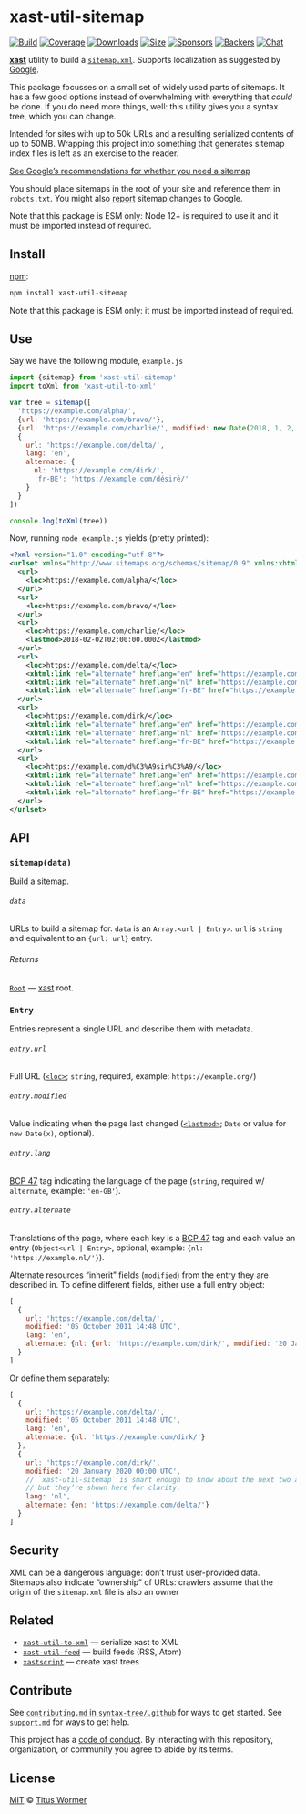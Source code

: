 # xast-util-sitemap

[![Build][build-badge]][build]
[![Coverage][coverage-badge]][coverage]
[![Downloads][downloads-badge]][downloads]
[![Size][size-badge]][size]
[![Sponsors][sponsors-badge]][collective]
[![Backers][backers-badge]][collective]
[![Chat][chat-badge]][chat]

**[xast][]** utility to build a [`sitemap.xml`][sitemap].
Supports localization as suggested by [Google][].

This package focusses on a small set of widely used parts of sitemaps.
It has a few good options instead of overwhelming with everything that *could*
be done.
If you do need more things, well: this utility gives you a syntax tree, which
you can change.

Intended for sites with up to 50k URLs and a resulting serialized contents of
up to 50MB.
Wrapping this project into something that generates sitemap index files is left
as an exercise to the reader.

[See Google’s recommendations for whether you need a
sitemap](https://developers.google.com/search/docs/advanced/sitemaps/overview)

You should place sitemaps in the root of your site and reference them in
`robots.txt`.
You might also [report](https://support.google.com/webmasters/answer/7451001)
sitemap changes to Google.

Note that this package is ESM only: Node 12+ is required to use it and it must
be imported instead of required.

## Install

[npm][]:

```sh
npm install xast-util-sitemap
```

Note that this package is ESM only: it must be imported instead of required.

## Use

Say we have the following module, `example.js`

```js
import {sitemap} from 'xast-util-sitemap'
import toXml from 'xast-util-to-xml'

var tree = sitemap([
  'https://example.com/alpha/',
  {url: 'https://example.com/bravo/'},
  {url: 'https://example.com/charlie/', modified: new Date(2018, 1, 2, 3)},
  {
    url: 'https://example.com/delta/',
    lang: 'en',
    alternate: {
      nl: 'https://example.com/dirk/',
      'fr-BE': 'https://example.com/désiré/'
    }
  }
])

console.log(toXml(tree))
```

Now, running `node example.js` yields (pretty printed):

```xml
<?xml version="1.0" encoding="utf-8"?>
<urlset xmlns="http://www.sitemaps.org/schemas/sitemap/0.9" xmlns:xhtml="http://www.w3.org/1999/xhtml">
  <url>
    <loc>https://example.com/alpha/</loc>
  </url>
  <url>
    <loc>https://example.com/bravo/</loc>
  </url>
  <url>
    <loc>https://example.com/charlie/</loc>
    <lastmod>2018-02-02T02:00:00.000Z</lastmod>
  </url>
  <url>
    <loc>https://example.com/delta/</loc>
    <xhtml:link rel="alternate" hreflang="en" href="https://example.com/delta/" />
    <xhtml:link rel="alternate" hreflang="nl" href="https://example.com/dirk/" />
    <xhtml:link rel="alternate" hreflang="fr-BE" href="https://example.com/d%C3%A9sir%C3%A9/" />
  </url>
  <url>
    <loc>https://example.com/dirk/</loc>
    <xhtml:link rel="alternate" hreflang="en" href="https://example.com/delta/" />
    <xhtml:link rel="alternate" hreflang="nl" href="https://example.com/dirk/" />
    <xhtml:link rel="alternate" hreflang="fr-BE" href="https://example.com/d%C3%A9sir%C3%A9/" />
  </url>
  <url>
    <loc>https://example.com/d%C3%A9sir%C3%A9/</loc>
    <xhtml:link rel="alternate" hreflang="en" href="https://example.com/delta/" />
    <xhtml:link rel="alternate" hreflang="nl" href="https://example.com/dirk/" />
    <xhtml:link rel="alternate" hreflang="fr-BE" href="https://example.com/d%C3%A9sir%C3%A9/" />
  </url>
</urlset>
```

## API

### `sitemap(data)`

Build a sitemap.

###### `data`

URLs to build a sitemap for.
`data` is an `Array.<url | Entry>`.
`url` is `string` and equivalent to an `{url: url}` entry.

###### Returns

[`Root`][root] — [xast][] root.

### `Entry`

Entries represent a single URL and describe them with metadata.

###### `entry.url`

Full URL ([`<loc>`][loc]; `string`, required, example: `https://example.org/`)

###### `entry.modified`

Value indicating when the page last changed ([`<lastmod>`][lastmod]; `Date` or
value for `new Date(x)`, optional).

###### `entry.lang`

[BCP 47][bcp47] tag indicating the language of the page (`string`, required w/
`alternate`, example: `'en-GB'`).

###### `entry.alternate`

Translations of the page, where each key is a [BCP 47][bcp47] tag and each value
an entry (`Object<url | Entry>`, optional, example: `{nl:
'https://example.nl/'}`).

Alternate resources “inherit” fields (`modified`) from the entry they are
described in.
To define different fields, either use a full entry object:

```js
[
  {
    url: 'https://example.com/delta/',
    modified: '05 October 2011 14:48 UTC',
    lang: 'en',
    alternate: {nl: {url: 'https://example.com/dirk/', modified: '20 January 2020 00:00 UTC'}}
  }
]
```

Or define them separately:

```js
[
  {
    url: 'https://example.com/delta/',
    modified: '05 October 2011 14:48 UTC',
    lang: 'en',
    alternate: {nl: 'https://example.com/dirk/'}
  },
  {
    url: 'https://example.com/dirk/',
    modified: '20 January 2020 00:00 UTC',
    // `xast-util-sitemap` is smart enough to know about the next two already,
    // but they’re shown here for clarity.
    lang: 'nl',
    alternate: {en: 'https://example.com/delta/'}
  }
]
```

## Security

XML can be a dangerous language: don’t trust user-provided data.
Sitemaps also indicate “ownership” of URLs: crawlers assume that the origin
of the `sitemap.xml` file is also an owner

## Related

*   [`xast-util-to-xml`](https://github.com/syntax-tree/xast-util-to-xml)
    — serialize xast to XML
*   [`xast-util-feed`](https://github.com/syntax-tree/xast-util-feed)
    — build feeds (RSS, Atom)
*   [`xastscript`](https://github.com/syntax-tree/xastscript)
    — create xast trees

## Contribute

See [`contributing.md` in `syntax-tree/.github`][contributing] for ways to get
started.
See [`support.md`][support] for ways to get help.

This project has a [code of conduct][coc].
By interacting with this repository, organization, or community you agree to
abide by its terms.

## License

[MIT][license] © [Titus Wormer][author]

<!-- Definitions -->

[build-badge]: https://github.com/syntax-tree/xast-util-sitemap/workflows/main/badge.svg

[build]: https://github.com/syntax-tree/xast-util-sitemap/actions

[coverage-badge]: https://img.shields.io/codecov/c/github/syntax-tree/xast-util-sitemap.svg

[coverage]: https://codecov.io/github/syntax-tree/xast-util-sitemap

[downloads-badge]: https://img.shields.io/npm/dm/xast-util-sitemap.svg

[downloads]: https://www.npmjs.com/package/xast-util-sitemap

[size-badge]: https://img.shields.io/bundlephobia/minzip/xast-util-sitemap.svg

[size]: https://bundlephobia.com/result?p=xast-util-sitemap

[sponsors-badge]: https://opencollective.com/unified/sponsors/badge.svg

[backers-badge]: https://opencollective.com/unified/backers/badge.svg

[collective]: https://opencollective.com/unified

[chat-badge]: https://img.shields.io/badge/chat-discussions-success.svg

[chat]: https://github.com/syntax-tree/unist/discussions

[npm]: https://docs.npmjs.com/cli/install

[license]: license

[author]: https://wooorm.com

[contributing]: https://github.com/syntax-tree/.github/blob/HEAD/contributing.md

[support]: https://github.com/syntax-tree/.github/blob/HEAD/support.md

[coc]: https://github.com/syntax-tree/.github/blob/HEAD/code-of-conduct.md

[xast]: https://github.com/syntax-tree/xast

[root]: https://github.com/syntax-tree/xast#root

[sitemap]: https://www.sitemaps.org

[loc]: https://www.sitemaps.org/protocol.html#locdef

[lastmod]: https://www.sitemaps.org/protocol.html#lastmoddef

[bcp47]: https://github.com/wooorm/bcp-47

[google]: https://developers.google.com/search/docs/advanced/crawling/localized-versions#expandable-3
